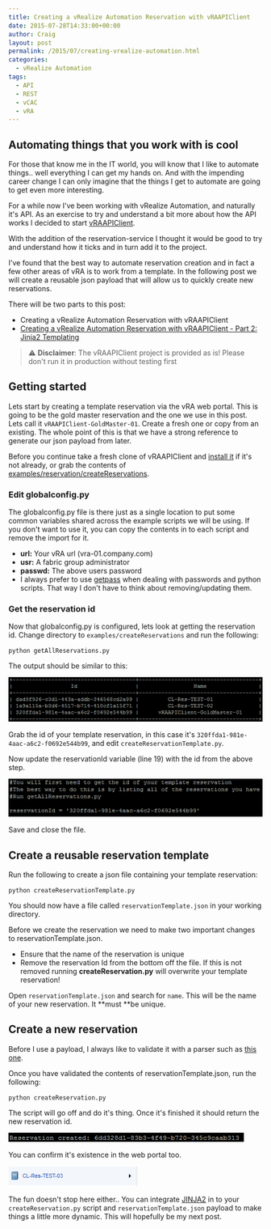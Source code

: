 ```yaml
---
title: Creating a vRealize Automation Reservation with vRAAPIClient
date: 2015-07-28T14:33:00+00:00
author: Craig
layout: post
permalink: /2015/07/creating-vrealize-automation.html
categories:
  - vRealize Automation
tags:
  - API
  - REST
  - vCAC
  - vRA
---
```


## Automating things that you work with is cool

For those that know me in the IT world, you will know that I like to automate things.. well everything I can get my hands on. And with the impending career change I can only imagine that the things I get to automate are going to get even more interesting.

For a while now I've been working with vRealize Automation, and naturally it's API. As an exercise to try and understand a bit more about how the API works I decided to start [vRAAPIClient](http://vraapiclient.readthedocs.org/en/latest/).

With the addition of the reservation-service I thought it would be good to try and understand how it ticks and in turn add it to the project.

I've found that the best way to automate reservation creation and in fact a few other areas of vRA is to work from a template. In the following post we will create a reusable json payload that will allow us to quickly create new reservations.

There will be two parts to this post:

* Creating a vRealize Automation Reservation with vRAAPIClient
* [Creating a vRealize Automation Reservation with vRAAPIClient - Part 2: Jinja2 Templating](http://www.helloitscraig.co.uk/2015/07/creating-vrealize-automation_29.html)

> ⚠️ **Disclaimer**: The vRAAPIClient project is provided as is! Please don't run it in production without testing first

<!--more-->

## Getting started

Lets start by creating a template reservation via the vRA web portal. This is going to be the gold master reservation and the one we use in this post. Lets call it `vRAAPIClient-GoldMaster-01`. Create a fresh one or copy from an existing. The whole point of this is that we have a strong reference to generate our json payload from later.

Before you continue take a fresh clone of vRAAPIClient and [install it](http://vraapiclient.readthedocs.org/en/latest/getting_started/) if it's not already, or grab the contents of [examples/reservation/createReservations](https://github.com/chelnak/vRAAPIClient/tree/master/examples/reservation/createReservations).

### Edit globalconfig.py

The globalconfig.py file is there just as a single location to put some common variables shared across the example scripts we will be using. If you don't want to use it, you can copy the contents in to each script and remove the import for it.

* **url:** Your vRA url (vra-01.company.com)
* **usr:** A fabric group administrator
* **passwd:** The above users password
* I always prefer to use [getpass](https://docs.python.org/2/library/getpass.html) when dealing with passwords and python scripts. That way I don't have to think about removing/updating them.

### Get the reservation id

Now that globalconfig.py is configured, lets look at getting the reservation id. Change directory to `examples/createReservations` and run the following:

```
python getAllReservations.py
```

The output should be similar to this:

![getAllReservations](/assets/images/getAllReservations-img.png)

Grab the id of your template reservation, in this case it's `320ffda1-981e-4aac-a6c2-f0692e544b99`, and edit `createReservationTemplate.py`.

Now update the reservationId variable (line 19) with the id from the above step.

![createReservationTemplate](/assets/images/createReservationTemplate-img.png)

Save and close the file.

## Create a reusable reservation template

Run the following to create a json file containing your template reservation:

```
python createReservationTemplate.py
```

You should now have a file called `reservationTemplate.json` in your working directory.

Before we create the reservation we need to make two important changes to reservationTemplate.json.

* Ensure that the name of the reservation is unique
* Remove the reservation Id from the bottom off the file. If this is not removed running **createReservation.py** will overwrite your template reservation!

Open `reservationTemplate.json` and search for `name`. This will be the name of your new reservation. It **must **be unique.

## Create a new reservation

Before I use a payload, I always like to validate it with a parser such as [this one](http://json.parser.online.fr/).

Once you have validated the contents of reservationTemplate.json, run the following:

```
python createReservation.py
```

The script will go off and do it's thing. Once it's finished it should return the new reservation id.

![reservationCreated](/assets/images/reservationCreated-img.png)

You can confirm it's existence in the web portal too.

![reservationCreated](/assets/images/reservationCreated-2-img.png)

The fun doesn't stop here either.. You can integrate [JINJA2]("http://jinja.pocoo.org/docs/dev/) in to your `createReservation.py` script and `reservationTemplate.json` payload to make things a little more dynamic. This will hopefully be my next post.
